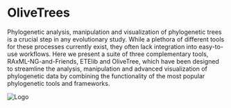 # OliveTrees

Phylogenetic analysis, manipulation and visualization of phylogenetic trees is a crucial step in any evolutionary study. While a plethora of different tools for these processes currently exist, they often lack integration into easy-to-use workflows. Here we present a suite of three
complementary tools, RAxML-NG-and-Friends, ETElib and OliveTree, which have been designed to streamline the analysis, manipulation and advanced visualization of phylogenetic data by combining the functionality of the most popular phylogenetic tools and frameworks. 

![Logo](OlivetTreesLogo.png)